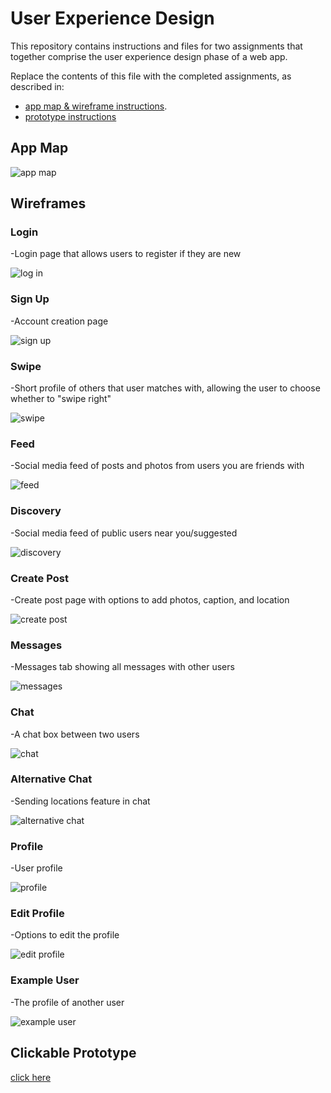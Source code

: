 # User Experience Design

This repository contains instructions and files for two assignments that together comprise the user experience design phase of a web app.

Replace the contents of this file with the completed assignments, as described in:

- [app map & wireframe instructions](instructions-0a-app-map-wireframes.md).
- [prototype instructions](instructions-0b-prototyping.md)

## App Map

![app map](ux-design/app-map.png)

## Wireframes

### Login
-Login page that allows users to register if they are new 

![log in](ux-design/login.png)

### Sign Up
-Account creation page 

![sign up](ux-design/sign_up.png)

### Swipe
-Short profile of others that user matches with, allowing the user to choose whether to "swipe right" 

![swipe](ux-design/swipe.png)

### Feed
-Social media feed of posts and photos from users you are friends with

![feed](ux-design/feed.png)

### Discovery
-Social media feed of public users near you/suggested

![discovery](ux-design/discovery.png)

### Create Post
-Create post page with options to add photos, caption, and location

![create post](ux-design/create.png)

### Messages
-Messages tab showing all messages with other users

![messages](ux-design/messages.png)

### Chat
-A chat box between two users

![chat](ux-design/chat.png)

### Alternative Chat
-Sending locations feature in chat

![alternative chat](ux-design/chat_alt.png)

### Profile
-User profile 

![profile](ux-design/profile.png)

### Edit Profile
-Options to edit the profile 

![edit profile](ux-design/edit_profile.png)

### Example User
-The profile of another user

![example user](ux-design/user.png)

## Clickable Prototype

[click here](https://www.figma.com/proto/2Y7J5FMnxS5PYc7yzeosI7/Pet-Tinder?page-id=0%3A1&type=design&node-id=2-37&viewport=587%2C-334%2C0.57&t=BTeEVRLgcnJk5adS-1&scaling=scale-down&starting-point-node-id=2%3A37&mode=design)